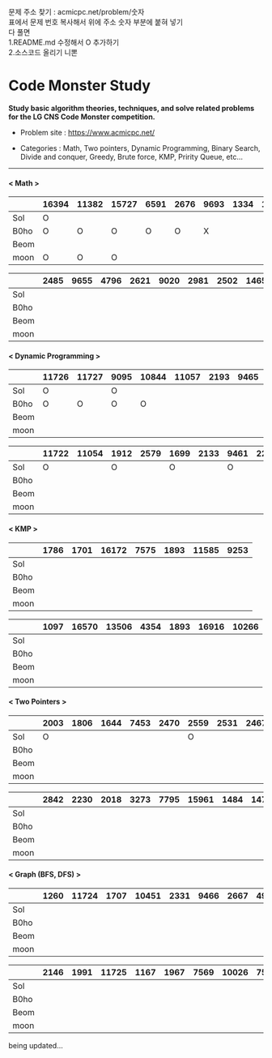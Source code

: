 문제 주소 찾기 : acmicpc.net/problem/숫자
<br>
표에서 문제 번호 복사해서 위에 주소 숫자 부분에 붙혀 넣기
<br>
다 풀면 
<br>
1.README.md 수정해서 O 추가하기
<br>
2.소스코드 올리기
니뽄

# Code Monster Study

**Study basic algorithm theories, techniques, and solve related problems for the LG CNS Code Monster competition.**



- Problem site : https://www.acmicpc.net/

- Categories : Math, Two pointers, Dynamic Programming, Binary Search, Divide and conquer, Greedy, Brute force, KMP, Pririty Queue, etc...

---

#### < Math >

|      | 16394 | 11382 | 15727 | 6591 | 2676 | 9693 | 1334 | 1057 | 2960 | 1292 |
| ---- | ----- | ----- | ----- | ---- | ---- | ---- | ---- | ---- | ---- | ---- |
| Sol  | O     |       |       |      |      |      |      |      |      |      |
| B0ho | O     | O     | O     | O    | O    | X    |      |      |      |      |
| Beom |       |       |       |      |      |      |      |      |      |      |
| moon | O     | O     | O     |      |      |      |      |      |      |      |

|      | 2485 | 9655 | 4796 | 2621 | 9020 | 2981 | 2502 | 14650 | 17213 | 12021 |
| ---- | ---- | ---- | ---- | ---- | ---- | ---- | ---- | ----- | ----- | ----- |
| Sol  |      |      |      |      |      |      |      |       |       |       |
| B0ho |      |      |      |      |      |      |      |       |       |       |
| Beom |      |      |      |      |      |      |      |       |       | O     |
| moon |      |      |      |      |      |      |      |       |       |       |


#### < Dynamic Programming >

|      | 11726 | 11727 | 9095 | 10844 | 11057 | 2193 | 9465 | 2156 | 11053 | 11055 |
| ---- | ----- | ----- | ---- | ----- | ----- | ---- | ---- | ---- | ----- | ----- |
| Sol  | O     |       | O    |       |       |      |      | O    |O      |       |
| B0ho | O     | O     | O    | O    |       |      |      |      |       |       |
| Beom |       |       |      |       |       |      |      |      |       |       |
| moon |       |       |      |       |       |      |      |      |       |       |

|      | 11722 | 11054 | 1912 | 2579 | 1699 | 2133 | 9461 | 2225 | 2011 | 11052 |
| ---- | ----- | ----- | ---- | ---- | ---- | ---- | ---- | ---- | ---- | ----- |
| Sol  | O     |       | O    |      | O    |      | O    |      | O    |       |
| B0ho |       |       |      |      |      |      |      |      |      |       |
| Beom |       |       |      |      |      |      |      |      |      |       |
| moon |       |       |      |      |      |      |      |      |      |       |


#### < KMP >

|      | 1786 | 1701 | 16172 | 7575 | 1893 | 11585 | 9253 |
| ---- | ---- | ---- | ----- | ---- | ---- | ----- | ---- |
| Sol  |      |      |       |      |      |       |      |
| B0ho |      |      |       |      |      |       |      |
| Beom |      |      |       |      |      |       |      |
| moon |      |      |       |      |      |       |      |

|      | 1097 | 16570 | 13506 | 4354 | 1893 | 16916 | 10266 |
| ---- | ---- | ----- | ----- | ---- | ---- | ----- | ----- |
| Sol  |      |       |       |      |      |       |       |
| B0ho |      |       |       |      |      |       |       |
| Beom |      |       |       |      |      |       |       |     
| moon |      |       |       |      |      |       |       |     


#### < Two Pointers >

|      | 2003 | 1806 | 1644 | 7453 | 2470 | 2559 | 2531 | 2467 | 1940 | 2473 |
| ---- | ---- | ---- | ---- | ---- | ---- | ---- | ---- | ---- | ---- | ---- |
| Sol  | O    |      |      |      |      | O    |      |      |      |      |
| B0ho |      |      |      |      |      |      |      |      |      |      |
| Beom |      |      |      |      |      |      |      |      |      |      |
| moon |      |      |      |      |      |      |      |      |      |      |

|      | 2842 | 2230 | 2018 | 3273 | 7795 | 15961 | 1484 | 14746 | 14921 | 1337 | 15565 |
| ---- | ---- | ---- | ---- | ---- | ---- | ----- | ---- | ----- | ----- | ---- | ----- |
| Sol  |      |      |      |      |      |       |      |       |       |      |       |
| B0ho |      |      |      |      |      |       |      |       |       |      |       |
| Beom |      |      |      |      |      |       |      |       |       |      |       |
| moon |      |      |      |      |      |       |      |       |       |      |       |



#### < Graph (BFS, DFS) >

|      | 1260 | 11724 | 1707 | 10451 | 2331 | 9466 | 2667 | 4963 | 7576 | 2178 |
| ---- | ---- | ----- | ---- | ----- | ---- | ---- | ---- | ---- | ---- | ---- |
| Sol  |      |       |      |       |      |      |      |      |      |      |
| B0ho |      |       |      |       |      |      |      |      |      |      |
| Beom |      |       |       |      |      |      |      |      |      |      |
| moon |      |       |       |      |      |      |      |      |      |      |

|      | 2146 | 1991 | 11725 | 1167 | 1967 | 7569 | 10026 | 7562 | 2206 | 13460 | 1967 |
| ---- | ---- | ---- | ----- | ---- | ---- | ---- | ----- | ---- | ---- | ----- | ---- |
| Sol  |      |      |       |      |      |      |       |      |      |       |      |
| B0ho |      |      |       |      |      |      |       |      |      |       |      |
| Beom |      |      |       |      |      |      |       |      |      |       |      |
| moon |      |      |       |      |      |      |       |      |      |       |      |


being updated...
